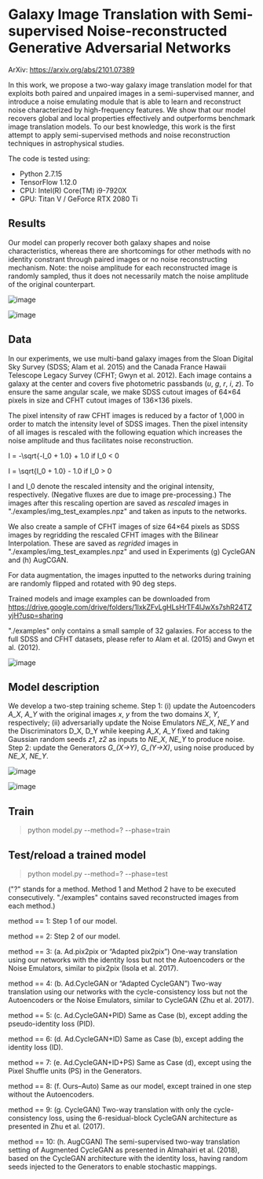 # Galaxy Image Translation with Semi-supervised Noise-reconstructed Generative Adversarial Networks

ArXiv: https://arxiv.org/abs/2101.07389

In this work, we propose a two-way galaxy image translation model for that exploits both paired and unpaired images in a semi-supervised manner, and introduce a noise emulating module that is able to learn and reconstruct noise characterized by high-frequency features. We show that our model recovers global and local properties effectively and outperforms benchmark image translation models. To our best knowledge, this work is the first attempt to apply semi-supervised methods and noise reconstruction techniques in astrophysical studies.

The code is tested using: 
- Python 2.7.15
- TensorFlow 1.12.0
- CPU: Intel(R) Core(TM) i9-7920X
- GPU: Titan V / GeForce RTX 2080 Ti

## Results
Our model can properly recover both galaxy shapes and noise characteristics, whereas there are shortcomings for other methods with no identity constrant through paired images or no noise reconstructing mechanism. Note: the noise amplitude for each reconstructed image is randomly sampled, thus it does not necessarily match the noise amplitude of the original counterpart.

![image](https://github.com/QiufanLin/ImageTranslation/blob/main/Figures/image_examples.png)

![image](https://github.com/QiufanLin/ImageTranslation/blob/main/Figures/variant_analysis.png)

## Data
In our experiments, we use multi-band galaxy images from the Sloan Digital Sky Survey (SDSS; Alam et al. 2015) and the Canada France Hawaii Telescope Legacy Survey (CFHT; Gwyn et al. 2012). Each image contains a galaxy at the center and covers five photometric passbands (*u*, *g*, *r*, *i*, *z*). To ensure the same angular scale, we make SDSS cutout images of 64×64 pixels in size and CFHT cutout images of 136×136 pixels.

The pixel intensity of raw CFHT images is reduced by a factor of 1,000 in order to match the intensity level of SDSS images. Then the pixel intensity of all images is rescaled with the following equation which increases the noise amplitude and thus facilitates noise reconstruction.

I = -\sqrt{-I_0 + 1.0} + 1.0 if I_0 < 0

I = \sqrt{I_0 + 1.0} - 1.0 if I_0 > 0

I and I_0 denote the rescaled intensity and the original intensity, respectively. (Negative fluxes are due to image pre-processing.) The images after this rescaling opertion are saved as *rescaled* images in "./examples/img_test_examples.npz" and taken as inputs to the networks.

We also create a sample of CFHT images of size 64×64 pixels as SDSS images by regridding the rescaled CFHT images with the Bilinear Interpolation. These are saved as *regrided* images in "./examples/img_test_examples.npz" and used in Experiments (g) CycleGAN and (h) AugCGAN.

For data augmentation, the images inputted to the networks during training are randomly flipped and rotated with 90 deg steps.

Trained models and image examples can be downloaded from
https://drive.google.com/drive/folders/1lxkZFvLgHLsHrTF4lJwXs7shR24TZyjH?usp=sharing

"./examples" only contains a small sample of 32 galaxies. For access to the full SDSS and CFHT datasets, please refer to Alam et al. (2015) and Gwyn et al. (2012).

![image](https://github.com/QiufanLin/ImageTranslation/blob/main/Figures/translation.png)

## Model description
We develop a two-step training scheme. Step 1: (i) update the Autoencoders *A_X*, *A_Y* with the original images *x*, *y* from the two domains *X*, *Y*, respectively; (ii) adversarially update the Noise Emulators *NE_X*, *NE_Y* and the Discriminators D_X, D_Y while keeping *A_X*, *A_Y* fixed and taking Gaussian random seeds *z1*, *z2* as inputs to *NE_X*, *NE_Y* to produce noise. Step 2: update the Generators *G_(X→Y)*, *G_(Y→X)*, using noise produced by *NE_X*, *NE_Y*. 

![image](https://github.com/QiufanLin/ImageTranslation/blob/main/Figures/graph.png)

![image](https://github.com/QiufanLin/ImageTranslation/blob/main/Figures/architecture.png)

## Train
> python model.py --method=? --phase=train

## Test/reload a trained model
> python model.py --method=? --phase=test

("?" stands for a method. Method 1 and Method 2 have to be executed consecutively. "./examples" contains saved reconstructed images from each method.)

method == 1: Step 1 of our model.

method == 2: Step 2 of our model.

method == 3: (a. Ad.pix2pix or “Adapted pix2pix”) One-way translation using our networks with the identity loss but not the Autoencoders or the Noise Emulators, similar to pix2pix (Isola et al. 2017).

method == 4: (b. Ad.CycleGAN or “Adapted CycleGAN”) Two-way translation using our networks with the cycle-consistency loss but not the Autoencoders or the Noise Emulators, similar to CycleGAN (Zhu et al. 2017).

method == 5: (c. Ad.CycleGAN+PID) Same as Case (b), except adding the pseudo-identity loss (PID).

method == 6: (d. Ad.CycleGAN+ID) Same as Case (b), except adding the identity loss (ID).

method == 7: (e. Ad.CycleGAN+ID+PS) Same as Case (d), except using the Pixel Shuffle units (PS) in the Generators.

method == 8: (f. Ours–Auto) Same as our model, except trained in one step without the Autoencoders.

method == 9: (g. CycleGAN) Two-way translation with only the cycle-consistency loss, using the 6-residual-block CycleGAN architecture as presented in Zhu et al. (2017).

method == 10: (h. AugCGAN) The semi-supervised two-way translation setting of Augmented CycleGAN as presented in Almahairi et al. (2018), based on the CycleGAN architecture with the identity loss, having random seeds injected to the Generators to enable stochastic mappings.
